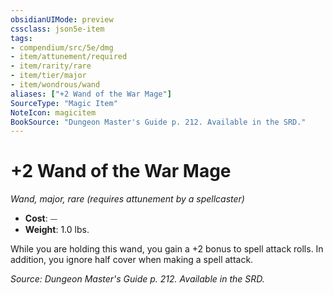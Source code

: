 ```yaml
---
obsidianUIMode: preview
cssclass: json5e-item
tags:
- compendium/src/5e/dmg
- item/attunement/required
- item/rarity/rare
- item/tier/major
- item/wondrous/wand
aliases: ["+2 Wand of the War Mage"]
SourceType: "Magic Item"
NoteIcon: magicitem
BookSource: "Dungeon Master's Guide p. 212. Available in the SRD."
---
```

# +2 Wand of the War Mage
*Wand, major, rare (requires attunement by a spellcaster)*  

- **Cost**: ⏤
- **Weight**: 1.0 lbs.

While you are holding this wand, you gain a +2 bonus to spell attack rolls. In addition, you ignore half cover when making a spell attack.

*Source: Dungeon Master's Guide p. 212. Available in the SRD.*